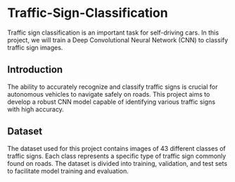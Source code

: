 # Traffic-Sign-Classification

Traffic sign classification is an important task for self-driving cars. In this project, we will train a Deep Convolutional Neural Network (CNN) to classify traffic sign images.

## Introduction

The ability to accurately recognize and classify traffic signs is crucial for autonomous vehicles to navigate safely on roads. This project aims to develop a robust CNN model capable of identifying various traffic signs with high accuracy.

## Dataset

The dataset used for this project contains images of 43 different classes of traffic signs. Each class represents a specific type of traffic sign commonly found on roads. The dataset is divided into training, validation, and test sets to facilitate model training and evaluation.
